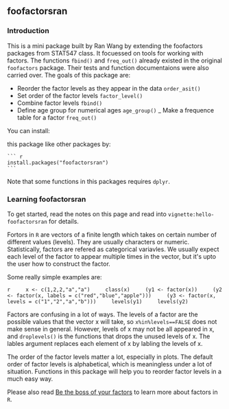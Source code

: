 foofactorsran
-------------

### Introduction

This is a mini package built by Ran Wang by extending the foofactors packages from STAT547 class. It focuessed on tools for working with factors. The functions `fbind()` and `freq_out()` already existed in the original `foofactors` package. Their tests and function documentaions were also carried over. The goals of this package are:

-   Reorder the factor levels as they appear in the data `order_asit()`
-   Set order of the factor levels `factor_level()`
-   Combine factor levels `fbind()`
-   Define age group for numerical ages `age_group()` \_ Make a frequence table for a factor `freq_out()`

You can install:

this package like other packages by:

    ``` r
    install.packages("foofactorsran")
    ```

Note that some functions in this packages requires `dplyr`.

### Learning foofactorsran

To get started, read the notes on this page and read into `vignette:hello-foofactorsran` for details.

Fortors in `R` are vectors of a finite length which takes on certain number of different values (levels). They are usually characters or numeric. Statistically, factors are refered as categorical variavles. We usually expect each level of the factor to appear multiple times in the vector, but it's upto the user how to construct the factor.

Some really simple examples are:

`r     x <- c(1,2,2,"a","a")     class(x)     (y1 <- factor(x))     (y2 <- factor(x, labels = c("red","blue","apple")))     (y3 <- factor(x, levels = c("1","2","a","b")))     levels(y1)     levels(y2)`

Factors are confusing in a lot of ways. The levels of a factor are the possible values that the vector x will take, so `x%in%levels==FALSE` does not make sense in general. However, levels of x may not be all appeared in x, and `droplevels()` is the functions that drops the unused levels of x. The lables argument replaces each element of x by labling the levels of x.

The order of the factor levels matter a lot, especially in plots. The default order of factor levels is alphabetical, which is meaningless under a lot of situation. Functions in this package will help you to reorder factor levels in a much easy way.

Please also read [Be the boss of your factors](http://stat545-ubc.github.io/block014_factors.html) to learn more about factors in `R`.
